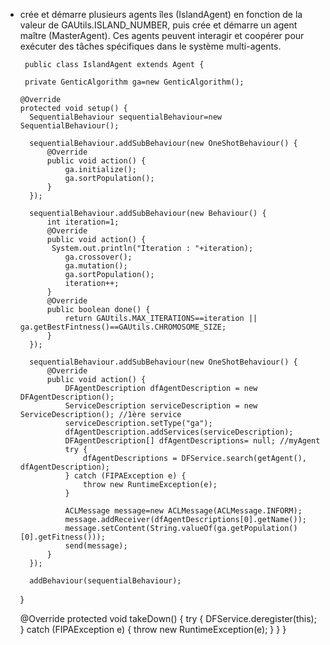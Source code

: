 * crée et démarre plusieurs agents îles (IslandAgent) en fonction de la valeur de GAUtils.ISLAND_NUMBER, puis crée et démarre un agent maître (MasterAgent). Ces agents peuvent interagir et coopérer pour exécuter des tâches spécifiques dans le système multi-agents.



       public class IslandAgent extends Agent {

       private GenticAlgorithm ga=new GenticAlgorithm();
    
      @Override
      protected void setup() {
        SequentialBehaviour sequentialBehaviour=new SequentialBehaviour();

        sequentialBehaviour.addSubBehaviour(new OneShotBehaviour() {
            @Override
            public void action() {
                ga.initialize();
                ga.sortPopulation();
            }
        });

        sequentialBehaviour.addSubBehaviour(new Behaviour() {
            int iteration=1;
            @Override
            public void action() {
             System.out.println("Iteration : "+iteration);
                ga.crossover();
                ga.mutation();
                ga.sortPopulation();
                iteration++;
            }
            @Override
            public boolean done() {
                return GAUtils.MAX_ITERATIONS==iteration ||  ga.getBestFintness()==GAUtils.CHROMOSOME_SIZE;
            }
        });

        sequentialBehaviour.addSubBehaviour(new OneShotBehaviour() {
            @Override
            public void action() {
                DFAgentDescription dfAgentDescription = new DFAgentDescription();
                ServiceDescription serviceDescription = new ServiceDescription(); //1ère service
                serviceDescription.setType("ga");
                dfAgentDescription.addServices(serviceDescription);
                DFAgentDescription[] dfAgentDescriptions= null; //myAgent
                try {
                    dfAgentDescriptions = DFService.search(getAgent(), dfAgentDescription);
                } catch (FIPAException e) {
                    throw new RuntimeException(e);
                }

                ACLMessage message=new ACLMessage(ACLMessage.INFORM);
                message.addReceiver(dfAgentDescriptions[0].getName());
                message.setContent(String.valueOf(ga.getPopulation()[0].getFitness()));
                send(message);
            }
        });

        addBehaviour(sequentialBehaviour);
    }

    @Override
    protected void takeDown() {
        try {
            DFService.deregister(this);
        } catch (FIPAException e) {
            throw new RuntimeException(e);
        }
    }
}
